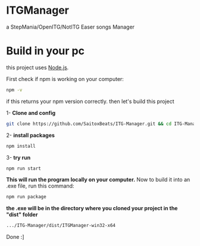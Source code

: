 
# ITGManager

a StepMania/OpenITG/NotITG Easer songs Manager


# Build in your pc

this project uses [Node.js](https://nodejs.org/en).

First check if npm is working on your computer:

```bash
npm -v
```

if this returns your npm version correctly. then let's build this project

1- **Clone and config**

```bash
git clone https://github.com/SaitoxBeats/ITG-Manager.git && cd ITG-Manager
```

2- **install packages**

```bash
npm install
```

3- **try run**
```bash
npm run start
```

**This will run the program locally on your computer.**
Now to build it into an .exe file, run this command:

```bash
npm run package
```

**the .exe will be in the directory where you cloned your project in the "dist" folder**
```bash
.../ITG-Manager/dist/ITGManager-win32-x64
```

Done :]
